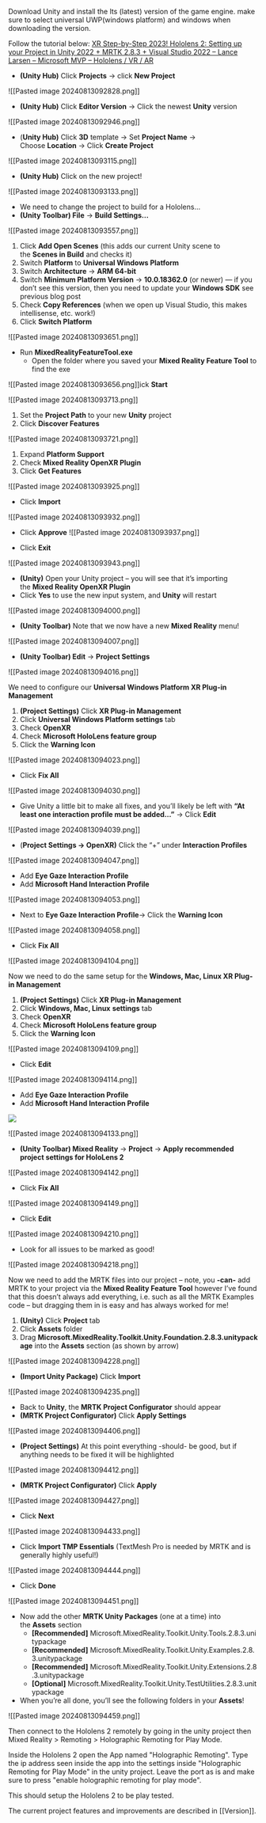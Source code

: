Download Unity and install the lts (latest) version of the game engine. make sure to select universal UWP(windows platform) and windows when downloading the version.

Follow the tutorial below:
[XR Step-by-Step 2023! Hololens 2: Setting up your Project in Unity 2022 + MRTK 2.8.3 + Visual Studio 2022 – Lance Larsen – Microsoft MVP – Hololens / VR / AR](http://www.lancelarsen.com/xr-step-by-step-2023-hololens-2-setting-up-your-project-in-unity-2022-mrtk-2-8-3-visual-studio-2022/)

- **(Unity Hub)** Click **Projects** -> click **New Project**

![[Pasted image 20240813092828.png]]

- **(Unity Hub)** Click **Editor Version** -> Click the newest **Unity** version

![[Pasted image 20240813092946.png]]

- (**Unity Hub)** Click **3D** template -> Set **Project Name** -> Choose **Location** -> Click **Create Project**

![[Pasted image 20240813093115.png]]

- **(Unity Hub)** Click on the new project!

![[Pasted image 20240813093133.png]]

- We need to change the project to build for a Hololens…
- **(Unity Toolbar) File** -> **Build Settings…**

![[Pasted image 20240813093557.png]]

1. Click **Add Open Scenes** (this adds our current Unity scene to the **Scenes in Build** and checks it)
2. Switch **Platform** to **Universal Windows Platform**
3. Switch **Architecture** -> **ARM 64-bit**
4. Switch **Minimum Platform Version** -> **10.0.18362.0** (or newer) — if you don’t see this version, then you need to update your **Windows SDK** see previous blog post
5. Check **Copy References** (when we open up Visual Studio, this makes intellisense, etc. work!)
6. Click **Switch Platform**

![[Pasted image 20240813093651.png]]

- Run **MixedRealityFeatureTool.exe**
    - Open the folder where you saved your **Mixed Reality Feature Tool** to find the exe

![[Pasted image 20240813093656.png]]ick **Start**

![[Pasted image 20240813093713.png]]

1. Set the **Project Path** to your new **Unity** project
2. Click **Discover Features**

![[Pasted image 20240813093721.png]]

1. Expand **Platform Support**
2. Check **Mixed Reality OpenXR Plugin**
3. Click **Get Features**

![[Pasted image 20240813093925.png]]

- Click **Import**

![[Pasted image 20240813093932.png]]

- Click **Approve**
![[Pasted image 20240813093937.png]]

- Click **Exit**

![[Pasted image 20240813093943.png]]

- **(Unity)** Open your Unity project – you will see that it’s importing the **Mixed Reality OpenXR Plugin**
- Click **Yes** to use the new input system, and **Unity** will restart

![[Pasted image 20240813094000.png]]

- **(Unity Toolbar)** Note that we now have a new **Mixed Reality** menu!

![[Pasted image 20240813094007.png]]

- **(Unity Toolbar) Edit** -> **Project Settings**

![[Pasted image 20240813094016.png]]

We need to configure our **Universal Windows Platform XR Plug-in Management**

1. ****(Project Settings)**** Click **XR Plug-in Management**
2. Click **Universal Windows Platform settings** tab
3. Check **OpenXR**
4. Check **Microsoft HoloLens feature group**
5. Click the **Warning Icon**

![[Pasted image 20240813094023.png]]

- Click **Fix All**

![[Pasted image 20240813094030.png]]

- Give Unity a little bit to make all fixes, and you’ll likely be left with **“At least one interaction profile must be added…”** -> Click **Edit**

![[Pasted image 20240813094039.png]]

- (**Project Settings -> OpenXR)** Click the “+” under **Interaction Profiles**

![[Pasted image 20240813094047.png]]

- Add **Eye Gaze Interaction Profile**
- Add **Microsoft Hand Interaction Profile**

![[Pasted image 20240813094053.png]]

- Next to **Eye Gaze Interaction Profile**-> Click the **Warning Icon**

![[Pasted image 20240813094058.png]]

- Click **Fix All**

![[Pasted image 20240813094104.png]]

Now we need to do the same setup for the **Windows, Mac, Linux XR Plug-in Management**

1. **(Project Settings)** Click **XR Plug-in Management**
2. Click **Windows, Mac, Linux** **settings** tab
3. Check **OpenXR**
4. Check **Microsoft HoloLens feature group**
5. Click the **Warning Icon**

![[Pasted image 20240813094109.png]]

- Click **Edit**

![[Pasted image 20240813094114.png]]

- Add **Eye Gaze Interaction Profile**
- Add **Microsoft Hand Interaction Profile**

![](http://www.lancelarsen.com/wp-content/uploads/2023/03/image-52-1024x576.png)

![[Pasted image 20240813094133.png]]

- **(Unity Toolbar) Mixed Reality** -> **Project** -> **Apply recommended project settings for HoloLens 2**

![[Pasted image 20240813094142.png]]

- Click **Fix All**

![[Pasted image 20240813094149.png]]

- Click **Edit**

![[Pasted image 20240813094210.png]]

- Look for all issues to be marked as good!

![[Pasted image 20240813094218.png]]

Now we need to add the MRTK files into our project – note, you **-can-** add MRTK to your project via the **Mixed Reality Feature Tool** however I’ve found that this doesn’t always add everything, i.e. such as all the MRTK Examples code – but dragging them in is easy and has always worked for me!

1. **(Unity)** Click **Project** tab
2. Click **Assets** folder
3. Drag **Microsoft.MixedReality.Toolkit.Unity.Foundation.2.8.3.unitypackage** into the **Assets** section (as shown by arrow)

![[Pasted image 20240813094228.png]]

- **(Import Unity Package)** Click **Import**

![[Pasted image 20240813094235.png]]

- Back to **Unity**, the **MRTK Project Configurator** should appear
- **(MRTK Project Configurator)** Click **Apply Settings**

![[Pasted image 20240813094406.png]]

- **(Project Settings)** At this point everything -should- be good, but if anything needs to be fixed it will be highlighted

![[Pasted image 20240813094412.png]]

- **(MRTK Project Configurator)** Click **Apply**

![[Pasted image 20240813094427.png]]

- Click **Next**

![[Pasted image 20240813094433.png]]

- Click **Import TMP Essentials** (TextMesh Pro is needed by MRTK and is generally highly useful!)

![[Pasted image 20240813094444.png]]

- Click **Done**

![[Pasted image 20240813094451.png]]

- Now add the other **MRTK Unity Packages** (one at a time) into the **Assets** section
    - **[Recommended]** Microsoft.MixedReality.Toolkit.Unity.Tools.2.8.3.unitypackage
    - **[**Recommended**]** Microsoft.MixedReality.Toolkit.Unity.Examples.2.8.3.unitypackage
    - **[**Recommended**]** Microsoft.MixedReality.Toolkit.Unity.Extensions.2.8.3.unitypackage
    - **[Optional]** Microsoft.MixedReality.Toolkit.Unity.TestUtilities.2.8.3.unitypackage
- When you’re all done, you’ll see the following folders in your **Assets**!

![[Pasted image 20240813094459.png]]

Then connect to the Hololens 2 remotely by going in the unity project then Mixed Reality > Remoting > Holographic Remoting for Play Mode.

Inside the Hololens 2 open the App named "Holographic Remoting". Type the ip address seen inside the app into the settings inside "Holographic Remoting for Play Mode" in the unity project. Leave the port as is and make sure to press "enable holographic remoting for play mode". 

This should setup the Hololens 2 to be play tested. 

The current project features and improvements are described in [[Version]].  